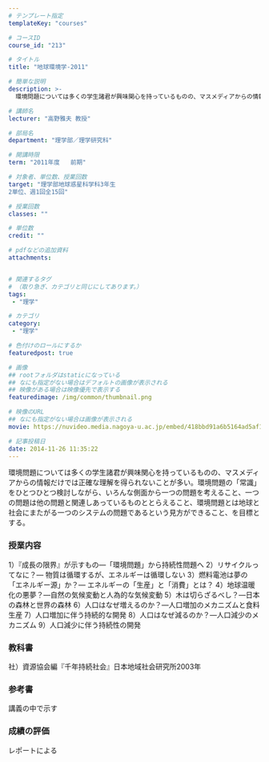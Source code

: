 ```yaml
---
# テンプレート指定
templateKey: "courses"

# コースID
course_id: "213"

# タイトル
title: "地球環境学-2011"

# 簡単な説明
description: >-
  環境問題については多くの学生諸君が興味関心を持っているものの、マスメディアからの情報だけでは正確な理解を得られないことが多い。環境問題の「常識」をひとつひとつ検討しながら、いろんな側面から一つの問題を...

# 講師名
lecturer: "高野雅夫 教授"

# 部局名
department: "理学部／理学研究科"

# 開講時限
term: "2011年度	前期"

# 対象者、単位数、授業回数
target: "理学部地球惑星科学科3年生
2単位、週1回全15回"

# 授業回数
classes: ""

# 単位数
credit: ""

# pdfなどの追加資料
attachments: 


# 関連するタグ
# （取り急ぎ、カテゴリと同じにしてあります。）
tags:
 - "理学"

# カテゴリ
category:
 - "理学"

# 色付けのロールにするか
featuredpost: true

# 画像
## rootフォルダはstaticになっている
## なにも指定がない場合はデフォルトの画像が表示される
## 映像がある場合は映像優先で表示する
featuredimage: /img/common/thumbnail.png

# 映像のURL
## なにも指定がない場合は画像が表示される
movie: https://nuvideo.media.nagoya-u.ac.jp/embed/418bbd91a6b5164ad5af1b893445d399ecd82325

# 記事投稿日
date: 2014-11-26 11:35:22
---
```



環境問題については多くの学生諸君が興味関心を持っているものの、マスメディアからの情報だけでは正確な理解を得られないことが多い。環境問題の「常識」をひとつひとつ検討しながら、いろんな側面から一つの問題を考えること、一つの問題は他の問題と関連しあっているものととらえること、環境問題とは地球と社会にまたがる一つのシステムの問題であるという見方ができること、を目標とする。








### 授業内容

1）『成長の限界』が示すもの—「環境問題」から持続性問題へ
2）リサイクルってなに？— 物質は循環するが、エネルギーは循環しない
3）燃料電池は夢の「エネルギー源」か？— エネルギーの「生産」と「消費」とは？
4）地球温暖化の悪夢？—自然の気候変動と人為的な気候変動
5）木は切らざるべし？—日本の森林と世界の森林
6）人口はなぜ増えるのか？—人口増加のメカニズムと食料生産
7）人口増加に伴う持続的な開発
8）人口はなぜ減るのか？—人口減少のメカニズム
9）人口減少に伴う持続性の開発


### 教科書

社）資源協会編『千年持続社会』日本地域社会研究所2003年

### 参考書

講義の中で示す











<h3>成績の評価</h3>

<p>レポートによる</p>


